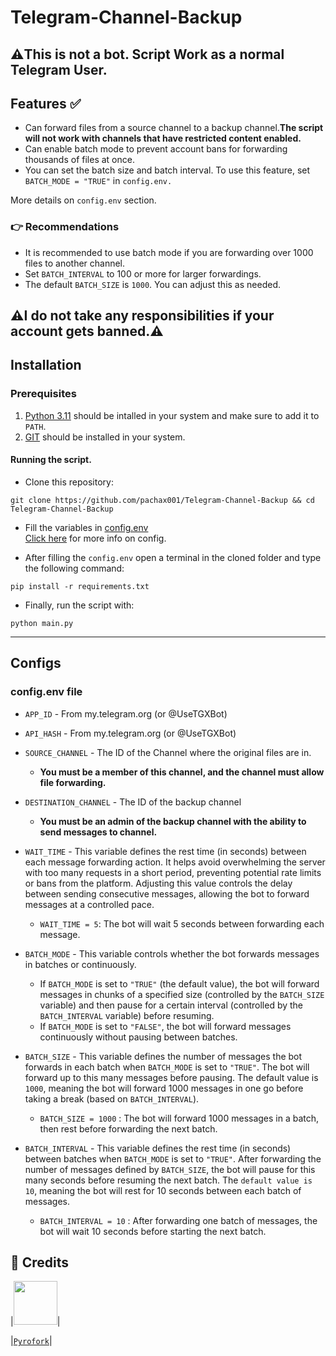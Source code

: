 # Telegram-Channel-Backup

## ⚠️This is not a bot. Script Work as a normal Telegram User. 
## Features ✅
- Can forward files from a source channel to a backup channel.**The script will not work with channels that have restricted content enabled.**<br>
- Can enable batch mode to prevent account bans for forwarding thousands of files at once.
- You can set the batch size and batch interval. To use this feature, set `BATCH_MODE = "TRUE"` in `config.env.`

More details on `config.env` section.

### 👉 Recommendations
- It is recommended to use batch mode if you are forwarding over 1000 files to another channel.
- Set `BATCH_INTERVAL` to 100 or more for larger forwardings.
- The default `BATCH_SIZE` is `1000`. You can adjust this as needed.

## ⚠️I do not take any responsibilities if your account gets banned.⚠️

## Installation

### Prerequisites
1. [Python 3.11](https://www.python.org/downloads/release/python-3110/) should be intalled in your system and make sure to add it to `PATH`.
2. [GIT](https://git-scm.com/downloads) should be installed in your system.

#### Running the script.

- Clone this repository:
```
git clone https://github.com/pachax001/Telegram-Channel-Backup && cd Telegram-Channel-Backup
```


- Fill the variables in [config.env](https://github.com/pachax001/Telegram-Channel-Backup/blob/main/config.env)
<br> [Click here](https://github.com/pachax001/Telegram-Channel-Backup/blob/main/README.md#configs) for more info on config. </br>

- After filling the `config.env` open a terminal in the cloned folder and type the following command:


```
pip install -r requirements.txt
```
- Finally, run the script with:
```
python main.py
```

------

## Configs
### config.env file

- `APP_ID`        - From my.telegram.org (or @UseTGXBot)

- `API_HASH`      - From my.telegram.org (or @UseTGXBot)

- `SOURCE_CHANNEL` - The ID of the Channel where the original files are in.
    - **You must be a member of this channel, and the channel must allow file forwarding.**
- `DESTINATION_CHANNEL` - The ID of the backup channel
    - **You must be an admin of the backup channel with the ability to send messages to channel.**
- `WAIT_TIME` - This variable defines the rest time (in seconds) between each message forwarding action. It helps avoid overwhelming the server with too many requests in a short period, preventing potential rate limits or bans from the platform. Adjusting this value controls the delay between sending consecutive messages, allowing the bot to forward messages at a controlled pace.
    - `WAIT_TIME = 5`: The bot will wait 5 seconds between forwarding each message.
- `BATCH_MODE` - This variable controls whether the bot forwards messages in batches or continuously.
    - If `BATCH_MODE` is set to `"TRUE"` (the default value), the bot will forward messages in chunks of a specified size (controlled by the `BATCH_SIZE` variable) and then pause for a certain interval (controlled by the `BATCH_INTERVAL` variable) before resuming.
    - If `BATCH_MODE` is set to `"FALSE"`, the bot will forward messages continuously without pausing between batches.
- `BATCH_SIZE` - This variable defines the number of messages the bot forwards in each batch when `BATCH_MODE` is set to `"TRUE"`. The bot will forward up to this many messages before pausing. The default value is `1000`, meaning the bot will forward 1000 messages in one go before taking a break (based on `BATCH_INTERVAL`).
    - `BATCH_SIZE = 1000` : The bot will forward 1000 messages in a batch, then rest before forwarding the next batch.
- `BATCH_INTERVAL` - This variable defines the rest time (in seconds) between batches when `BATCH_MODE` is set to `"TRUE"`. After forwarding the number of messages defined by `BATCH_SIZE`, the bot will pause for this many seconds before resuming the next batch. The `default value is 10`, meaning the bot will rest for 10 seconds between each batch of messages.
    - `BATCH_INTERVAL = 10` : After forwarding one batch of messages, the bot will wait 10 seconds before starting the next batch.


## 🏅 **Credits**
|<img width="70" src="https://avatars.githubusercontent.com/u/88532565">|

|[`Pyrofork`](https://github.com/Mayuri-Chan/pyrofork)|

